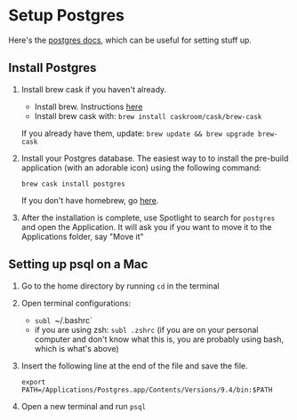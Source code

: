 # Setup Postgres

Here's the [postgres docs](http://www.postgresql.org/docs/9.3/interactive/), which can be useful for setting stuff up.

## Install Postgres

1. Install brew cask if you haven't already.

    * Install brew. Instructions [here](http://brew.sh/)
    * Install brew cask with: `brew install caskroom/cask/brew-cask`
    
    If you already have them, update: `brew update && brew upgrade brew-cask`

1. Install your Postgres database. The easiest way to to install the pre-build application (with an adorable icon) using the following command:

    ```
    brew cask install postgres
    ```

    If you don't have homebrew, go [here](http://brew.sh/).

2. After the installation is complete, use Spotlight to search for `postgres` and open the Application. It will ask you if you want to move it to the Applications folder, say "Move it"


## Setting up psql on a Mac

1. Go to the home directory by running `cd` in the terminal

2. Open terminal configurations:

    * `subl `~/.bashrc`
    * if you are using zsh: `subl .zshrc` (if you are on your personal computer and don't know what this is, you are probably using bash, which is what's above)

3. Insert the following line at the end of the file and save the file.

   ```export PATH=/Applications/Postgres.app/Contents/Versions/9.4/bin:$PATH``` 

4. Open a new terminal and run `psql`
